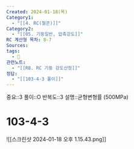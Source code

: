 ```yaml
---
Created: 2024-01-18(목)
Category1:
  - "[[4. RC(철콘)]]"
Category2:
  - "[[05. 기둥일반, 압축강도]]"
RC 계산형 목차: 8-7
Sources: 
tags:
  - 🧮
관련노트:
  - "[[R8. RC 기둥 강도산정]]"
정답:
  - "[[103-4-3 풀이]]"
---
```

중요::3
풀이::O
반복도::3
설명::균형변형률 (500MPa)


#  103-4-3

![[스크린샷 2024-01-18 오후 1.15.43.png]]